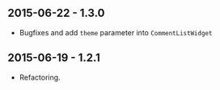 2015-06-22 - 1.3.0
------------------
* Bugfixes and add `theme` parameter into `CommentListWidget`

2015-06-19 - 1.2.1
------------------
* Refactoring.
